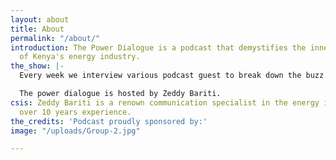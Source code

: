 ```yaml
---
layout: about
title: About
permalink: "/about/"
introduction: The Power Dialogue is a podcast that demystifies the inner workings
  of Kenya's energy industry.
the_show: |-
  Every week we interview various podcast guest to break down the buzz around energy. Getting at the root at how it impacts your day to day in terms that everyone can understand.

  The power dialogue is hosted by Zeddy Bariti.
csis: Zeddy Bariti is a renown communication specialist in the energy industry with
  over 10 years experience.
the_credits: 'Podcast proudly sponsored by:'
image: "/uploads/Group-2.jpg"

---
```

